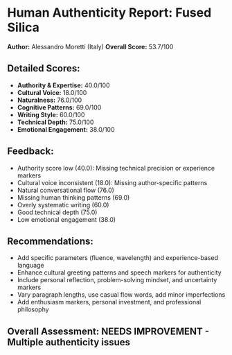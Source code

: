 
# Human Authenticity Report: Fused Silica
**Author:** Alessandro Moretti (Italy)
**Overall Score:** 53.7/100

## Detailed Scores:
- **Authority & Expertise:** 40.0/100
- **Cultural Voice:** 18.0/100  
- **Naturalness:** 76.0/100
- **Cognitive Patterns:** 69.0/100
- **Writing Style:** 60.0/100
- **Technical Depth:** 75.0/100
- **Emotional Engagement:** 38.0/100

## Feedback:
- Authority score low (40.0): Missing technical precision or experience markers
- Cultural voice inconsistent (18.0): Missing author-specific patterns
- Natural conversational flow (76.0)
- Missing human thinking patterns (69.0)
- Overly systematic writing (60.0)
- Good technical depth (75.0)
- Low emotional engagement (38.0)

## Recommendations:
- Add specific parameters (fluence, wavelength) and experience-based language
- Enhance cultural greeting patterns and speech markers for authenticity
- Include personal reflection, problem-solving mindset, and uncertainty markers
- Vary paragraph lengths, use casual flow words, add minor imperfections
- Add enthusiasm markers, personal investment, and professional philosophy

## Overall Assessment: NEEDS IMPROVEMENT - Multiple authenticity issues

